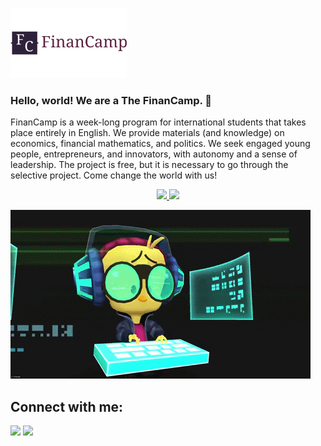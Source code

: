 ![Banner](logo.ico)

### Hello, world! We are a The FinanCamp. 👋
FinanCamp is a week-long program for international students that takes place entirely in English. We provide materials (and knowledge) on economics, financial mathematics, and politics. We seek engaged young people, entrepreneurs, and innovators, with autonomy and a sense of leadership. The project is free, but it is necessary to go through the selective project. Come change the world with us!
<div align="center">
  <a href="https://github.com/TheFinanCamp/TheFinanCamp">
    <img height="180em" src="https://github-readme-stats.vercel.app/api?username=TheFinanCamp&show_icons=true&theme=dark&include_all_commits=true&count_private=true"/>
    <img height="180em" src="https://github-readme-stats.vercel.app/api/top-langs/?username=TheFinanCamp&layout=compact&langs_count=7&theme=dark"/>
  </a>
</div>

![Gif](gifanimado.gif)

## Connect with me:
<div> 
  <a href="https://www.instagram.com/thefinancamp" target="_blank"><img src="https://img.shields.io/badge/-Instagram-%23E4405F?style=for-the-badge&logo=instagram&logoColor=white" target="_blank"></a>
  <a href="mailto:thefinancamp@gmail.com"><img src="https://img.shields.io/badge/-Gmail-%23333?style=for-the-badge&logo=gmail&logoColor=white" target="_blank"></a>
</div>